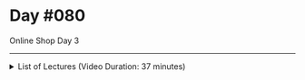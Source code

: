 # Day #080
Online Shop Day 3

---

<details>
    <summary>List of Lectures (Video Duration: 37 minutes)</summary>
    <ul>
        <li>More Base CSS Styles For The Website</li>
        <li>Styling First Form Elements</li>
        <li>Adding A MongoDB Database Server & Connection</li>
    </ul>
</details>
